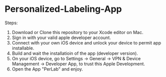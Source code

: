 # Personalized-Labeling-App

Steps:
1. Download or Clone this repository to your Xcode editor on Mac.
2. Sign in with your valid apple developer account.
3. Connect with your own iOS device and unlock your device to permit app installable.
4. Build and wait the installatioin of the app (developer version).
5. On your iOS device, go to Settings -> General -> VPN & Device Management -> Developer App, to trust this Apple Development.
6. Open the App "PerLab" and enjoy.
